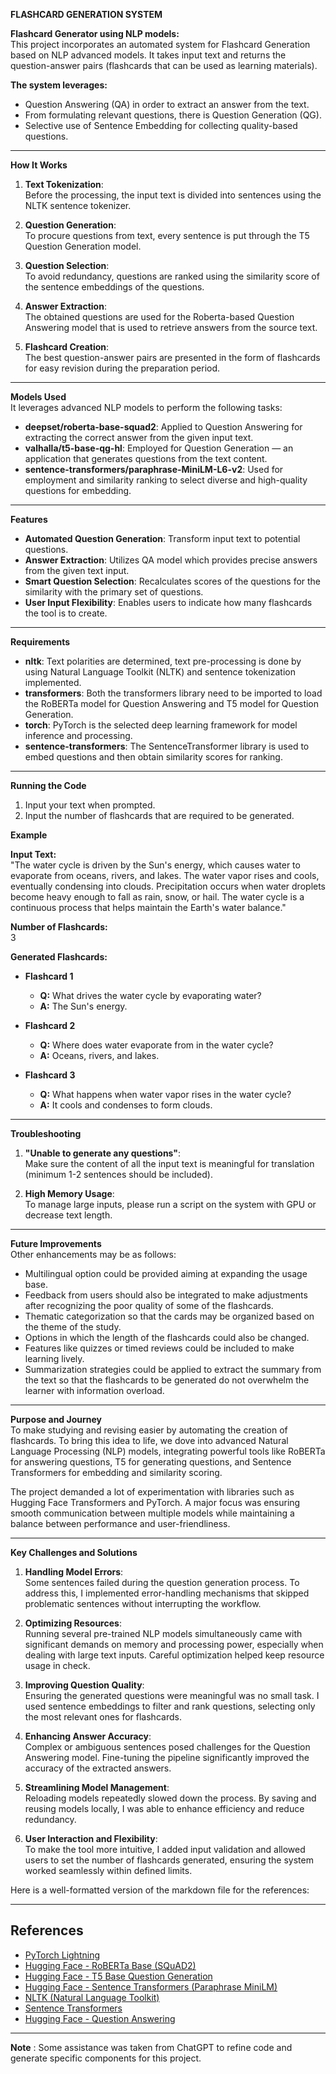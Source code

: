 **FLASHCARD GENERATION SYSTEM**

**Flashcard Generator using NLP models:**  
This project incorporates an automated system for Flashcard Generation based on NLP advanced models. It takes input text and returns the question-answer pairs (flashcards that can be used as learning materials).

**The system leverages:**  
- Question Answering (QA) in order to extract an answer from the text.  
- From formulating relevant questions, there is Question Generation (QG).  
- Selective use of Sentence Embedding for collecting quality-based questions.

---

**How It Works**  
1. **Text Tokenization**:  
   Before the processing, the input text is divided into sentences using the NLTK sentence tokenizer.

2. **Question Generation**:  
   To procure questions from text, every sentence is put through the T5 Question Generation model.

3. **Question Selection**:  
   To avoid redundancy, questions are ranked using the similarity score of the sentence embeddings of the questions.

4. **Answer Extraction**:  
   The obtained questions are used for the Roberta-based Question Answering model that is used to retrieve answers from the source text.

5. **Flashcard Creation**:  
   The best question-answer pairs are presented in the form of flashcards for easy revision during the preparation period.

---

**Models Used**  
It leverages advanced NLP models to perform the following tasks:  
- **deepset/roberta-base-squad2**: Applied to Question Answering for extracting the correct answer from the given input text.  
- **valhalla/t5-base-qg-hl**: Employed for Question Generation — an application that generates questions from the text content.  
- **sentence-transformers/paraphrase-MiniLM-L6-v2**: Used for employment and similarity ranking to select diverse and high-quality questions for embedding.

---

**Features**  
- **Automated Question Generation**: Transform input text to potential questions.  
- **Answer Extraction**: Utilizes QA model which provides precise answers from the given text input.  
- **Smart Question Selection**: Recalculates scores of the questions for the similarity with the primary set of questions.  
- **User Input Flexibility**: Enables users to indicate how many flashcards the tool is to create.

---

**Requirements**  
- **nltk**: Text polarities are determined, text pre-processing is done by using Natural Language Toolkit (NLTK) and sentence tokenization implemented.  
- **transformers**: Both the transformers library need to be imported to load the RoBERTa model for Question Answering and T5 model for Question Generation.  
- **torch**: PyTorch is the selected deep learning framework for model inference and processing.  
- **sentence-transformers**: The SentenceTransformer library is used to embed questions and then obtain similarity scores for ranking.

---

**Running the Code**

1. Input your text when prompted.  
2. Input the number of flashcards that are required to be generated.  

**Example**  

**Input Text:**  
"The water cycle is driven by the Sun's energy, which causes water to evaporate from oceans, rivers, and lakes. The water vapor rises and cools, eventually condensing into clouds. Precipitation occurs when water droplets become heavy enough to fall as rain, snow, or hail. The water cycle is a continuous process that helps maintain the Earth's water balance."

**Number of Flashcards:**  
3  

**Generated Flashcards:**  
- **Flashcard 1**  
  - **Q:** What drives the water cycle by evaporating water?  
  - **A:** The Sun's energy.

- **Flashcard 2**  
  - **Q:** Where does water evaporate from in the water cycle?  
  - **A:** Oceans, rivers, and lakes.

- **Flashcard 3**  
  - **Q:** What happens when water vapor rises in the water cycle?  
  - **A:** It cools and condenses to form clouds.

---

**Troubleshooting**  
1. **"Unable to generate any questions"**:  
   Make sure the content of all the input text is meaningful for translation (minimum 1-2 sentences should be included).  

2. **High Memory Usage**:  
   To manage large inputs, please run a script on the system with GPU or decrease text length.

---

**Future Improvements**  
Other enhancements may be as follows:  
- Multilingual option could be provided aiming at expanding the usage base.  
- Feedback from users should also be integrated to make adjustments after recognizing the poor quality of some of the flashcards.  
- Thematic categorization so that the cards may be organized based on the theme of the study.  
- Options in which the length of the flashcards could also be changed.  
- Features like quizzes or timed reviews could be included to make learning lively.  
- Summarization strategies could be applied to extract the summary from the text so that the flashcards to be generated do not overwhelm the learner with information overload.

---

**Purpose and Journey**  
To make studying and revising easier by automating the creation of flashcards. To bring this idea to life, we dove into advanced Natural Language Processing (NLP) models, integrating powerful tools like RoBERTa for answering questions, T5 for generating questions, and Sentence Transformers for embedding and similarity scoring.

The project demanded a lot of experimentation with libraries such as Hugging Face Transformers and PyTorch. A major focus was ensuring smooth communication between multiple models while maintaining a balance between performance and user-friendliness.

---

**Key Challenges and Solutions**  
1. **Handling Model Errors**:  
   Some sentences failed during the question generation process. To address this, I implemented error-handling mechanisms that skipped problematic sentences without interrupting the workflow.

2. **Optimizing Resources**:  
   Running several pre-trained NLP models simultaneously came with significant demands on memory and processing power, especially when dealing with large text inputs. Careful optimization helped keep resource usage in check.

3. **Improving Question Quality**:  
   Ensuring the generated questions were meaningful was no small task. I used sentence embeddings to filter and rank questions, selecting only the most relevant ones for flashcards.

4. **Enhancing Answer Accuracy**:  
   Complex or ambiguous sentences posed challenges for the Question Answering model. Fine-tuning the pipeline significantly improved the accuracy of the extracted answers.

5. **Streamlining Model Management**:  
   Reloading models repeatedly slowed down the process. By saving and reusing models locally, I was able to enhance efficiency and reduce redundancy.

6. **User Interaction and Flexibility**:  
   To make the tool more intuitive, I added input validation and allowed users to set the number of flashcards generated, ensuring the system worked seamlessly within defined limits.

Here is a well-formatted version of the markdown file for the references:

---

## **References**

- [PyTorch Lightning](https://www.pytorchlightning.ai/)  
- [Hugging Face - RoBERTa Base (SQuAD2)](https://huggingface.co/deepset/roberta-base-squad2)  
- [Hugging Face - T5 Base Question Generation](https://huggingface.co/valhalla/t5-base-qg-hl)  
- [Hugging Face - Sentence Transformers (Paraphrase MiniLM)](https://huggingface.co/sentence-transformers/paraphrase-MiniLM-L6-v2)  
- [NLTK (Natural Language Toolkit)](https://www.nltk.org/)  
- [Sentence Transformers](https://www.sbert.net/)  
- [Hugging Face - Question Answering](https://huggingface.co/tasks/question-answering)

---

**Note** : Some assistance was taken from ChatGPT to refine code and generate specific components for this project.
